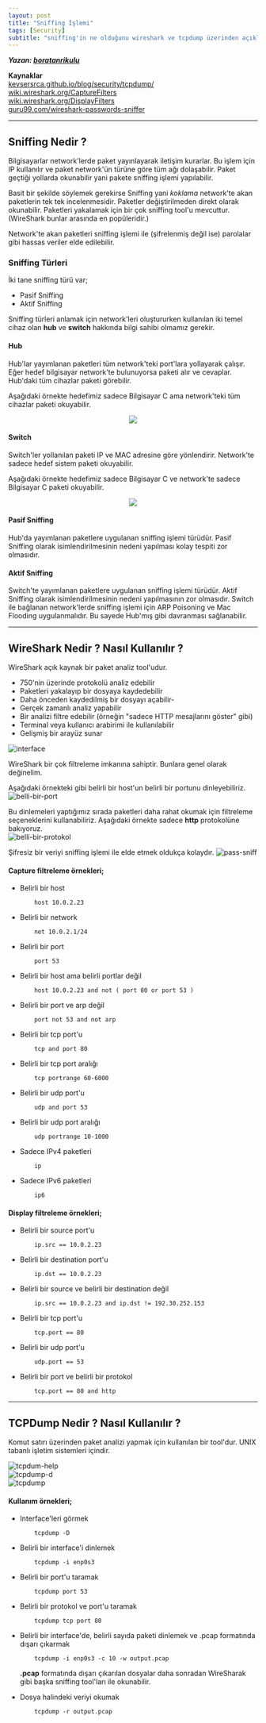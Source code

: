 ```yaml
---
layout: post
title: "Sniffing İşlemi"
tags: [Security]
subtitle: "sniffing'in ne olduğunu wireshark ve tcpdump üzerinden açıklar."
---
```


***Yazan: [boratanrikulu](https://github.com/boratanrikulu)***

**Kaynaklar**  
[kevsersrca.github.io/blog/security/tcpdump/](https://kevsersrca.github.io/blog//security/tcpdump/)  
[wiki.wireshark.org/CaptureFilters](https://wiki.wireshark.org/CaptureFilters)  
[wiki.wireshark.org/DisplayFilters](https://wiki.wireshark.org/DisplayFilters)  
[guru99.com/wireshark-passwords-sniffer](https://www.guru99.com/wireshark-passwords-sniffer.html)

---

## Sniffing Nedir ?

Bilgisayarlar network'lerde paket yayınlayarak iletişim kurarlar. Bu işlem için IP kullanılır ve paket network'ün türüne göre tüm ağı dolaşabilir. Paket geçtiği yollarda okunabilir yani pakete sniffing işlemi yapılabilir.
	
Basit bir şekilde söylemek gerekirse Sniffing yani *koklama* network'te akan paketlerin tek tek incelenmesidir. Paketler değiştirilmeden direkt olarak okunabilir. Paketleri yakalamak için bir çok sniffing tool'u mevcuttur. (WireShark bunlar arasında en popüleridir.)

Network'te akan paketleri sniffing işlemi ile (şifrelenmiş değil ise) parolalar gibi hassas veriler elde edilebilir.

### Sniffing Türleri

İki tane sniffing türü var;
* Pasif Sniffing  
* Aktif Sniffing

Sniffing türleri anlamak için network'leri oluştururken kullanılan iki temel cihaz olan **hub** ve **switch** hakkında bilgi sahibi olmamız gerekir.

#### Hub
Hub'lar yayımlanan paketleri tüm network'teki port'lara yollayarak çalışır. Eğer hedef bilgisayar network'te bulunuyorsa paketi alır ve cevaplar.  Hub'daki tüm cihazlar paketi görebilir.

Aşağıdaki örnekte hedefimiz sadece Bilgisayar C ama network'teki tüm cihazlar paketi okuyabilir.
<p align="center"> 
<img src="/img/sniffing-islemi/7.png">
</p>

#### Switch
Switch'ler yollanılan paketi IP ve MAC adresine göre yönlendirir. Network'te sadece hedef sistem paketi okuyabilir.

Aşağıdaki örnekte hedefimiz sadece Bilgisayar C ve network'te sadece Bilgisayar C paketi okuyabilir.  
<p align="center"> 
<img src="/img/sniffing-islemi/8.png">
</p>

#### Pasif Sniffing  
Hub'da yayımlanan paketlere uygulanan sniffing işlemi türüdür. Pasif Sniffing olarak isimlendirilmesinin nedeni yapılması kolay tespiti zor olmasıdır.

#### Aktif Sniffing  
Switch'te yayımlanan paketlere uygulanan sniffing işlemi türüdür. Aktif Sniffing olarak isimlendirilmesinin nedeni yapılmasının zor olmasıdır. Switch ile bağlanan network'lerde sniffing işlemi için ARP Poisoning ve Mac Flooding uygulanmalıdır. Bu sayede Hub'mış gibi davranması sağlanabilir.  

---

## WireShark Nedir ? Nasıl Kullanılır ?

WireShark açık kaynak bir paket analiz tool'udur.

- 750'nin üzerinde protokolü analiz edebilir
- Paketleri yakalayıp bir dosyaya kaydedebilir
- Daha önceden kaydedilmiş bir dosyayı açabilir-
- Gerçek zamanlı analiz yapabilir
- Bir analizi filtre edebilir (örneğin "sadece HTTP mesajlarını göster" gibi)
- Terminal veya kullanıcı arabirimi ile kullanılabilir
- Gelişmiş bir arayüz sunar

![interface](/img/sniffing-islemi/1.png)

WireShark bir çok filtreleme imkanına sahiptir. Bunlara genel olarak değinelim.    

Aşağıdaki örnekteki gibi belirli bir host'un belirli bir portunu dinleyebiliriz.  
![belli-bir-port](/img/sniffing-islemi/2.png)  

Bu dinlemeleri yaptığımız sırada paketleri daha rahat okumak için filtreleme seçeneklerini kullanabiliriz. Aşağıdaki örnekte sadece **http** protokolüne bakıyoruz.  
![belli-bir-protokol](/img/sniffing-islemi/3.png)

Şifresiz bir veriyi sniffing işlemi ile elde etmek oldukça kolaydır.
![pass-sniff](/img/sniffing-islemi/9.png)

#### Capture filtreleme örnekleri;

- Belirli bir host
	```
		host 10.0.2.23
	```  

- Belirli bir network
	```
		net 10.0.2.1/24
	```  

- Belirli bir port
	```
		port 53
	```  

- Belirli bir host ama belirli portlar değil
	```  
		host 10.0.2.23 and not ( port 80 or port 53 )
	```  

- Belirli bir port ve arp değil
	```
		port not 53 and not arp
	```  

- Belirli bir tcp port'u
	```
		tcp and port 80
	```

- Belirli bir tcp port aralığı
	```
		tcp portrange 60-6000
	```

- Belirli bir udp port'u
	```
		udp and port 53
	```

- Belirli bir udp port aralığı
	```
		udp portrange 10-1000
	```

- Sadece IPv4 paketleri
	```
		ip
	```  

- Sadece IPv6 paketleri
	```
		ip6
	```  

#### Display filtreleme örnekleri;

- Belirli bir source port'u
	```
		ip.src == 10.0.2.23
	```  

- Belirli bir destination port'u
	```
		ip.dst == 10.0.2.23
	```

- Belirli bir source ve belirli bir destination değil
	```
		ip.src == 10.0.2.23 and ip.dst != 192.30.252.153
	```

- Belirli bir tcp port'u
	```
		tcp.port == 80
	```

- Belirli bir udp port'u
	```
		udp.port == 53
	```

- Belirli bir port ve belirli bir protokol
	```
		tcp.port == 80 and http
	```

---

## TCPDump Nedir ? Nasıl Kullanılır ?

Komut satırı üzerinden paket analizi yapmak için kullanılan bir tool'dur. UNIX tabanlı işletim sistemleri içindir.
	
![tcpdum-help](/img/sniffing-islemi/4.png)  
![tcpdump-d](/img/sniffing-islemi/5.png)  
![tcpdump](/img/sniffing-islemi/6.png)

#### Kullanım örnekleri;

- Interface'leri görmek
	```
		tcpdump -D
	```

- Belirli bir interface'i dinlemek
	```
		tcpdump -i enp0s3
	```

- Belirli bir port'u taramak
	```
		tcpdump port 53
	```

- Belirli bir protokol ve port'u taramak
	```
		tcpdump tcp port 80
	```

- Belirli bir interface'de, belirli sayıda paketi dinlemek ve .pcap formatında dışarı çıkarmak
	```
		tcpdump -i enp0s3 -c 10 -w output.pcap
	```  
	**.pcap** formatında dışarı çıkarılan dosyalar daha sonradan WireSharak gibi başka sniffing tool'ları ile okunabilir.

- Dosya halindeki veriyi okumak
	```
		tcpdump -r output.pcap
	```